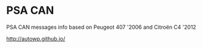 # PSA CAN
PSA CAN messages info based on Peugeot 407 '2006 and Citroën C4 '2012

http://autowp.github.io/
